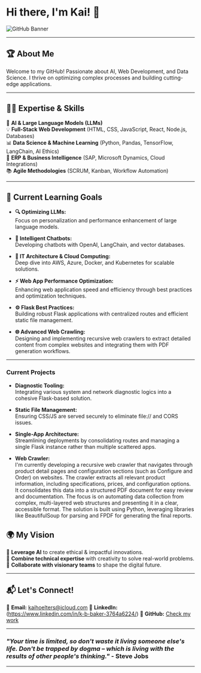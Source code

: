 # Hi there, I'm Kai! 👋

![GitHub Banner](https://raw.githubusercontent.com/nakzyhyh/memyselfandi/main/github_slider.png)

---

## 🏆 About Me
Welcome to my GitHub! Passionate about AI, Web Development, and Data Science. I thrive on optimizing complex processes and building cutting-edge applications.

---

## 👨‍💻 Expertise & Skills

🎯 **AI & Large Language Models (LLMs)**  
💡 **Full-Stack Web Development** (HTML, CSS, JavaScript, React, Node.js, Databases)  
📊 **Data Science & Machine Learning** (Python, Pandas, TensorFlow, LangChain, AI Ethics)  
🚀 **ERP & Business Intelligence** (SAP, Microsoft Dynamics, Cloud Integrations)  
📚 **Agile Methodologies** (SCRUM, Kanban, Workflow Automation)  

---

## 🌱 Current Learning Goals

- **🔍 Optimizing LLMs:**  
  Focus on personalization and performance enhancement of large language models.

- **🚀 Intelligent Chatbots:**  
  Developing chatbots with OpenAI, LangChain, and vector databases.

- **📡 IT Architecture & Cloud Computing:**  
  Deep dive into AWS, Azure, Docker, and Kubernetes for scalable solutions.

- **⚡ Web App Performance Optimization:**  
  Enhancing web application speed and efficiency through best practices and optimization techniques.

- **⚙️ Flask Best Practices:**  
  Building robust Flask applications with centralized routes and efficient static file management.

- **🌐 Advanced Web Crawling:**  
  Designing and implementing recursive web crawlers to extract detailed content from complex websites and integrating them with PDF generation workflows.

---

### Current Projects

- **Diagnostic Tooling:**  
  Integrating various system and network diagnostic logics into a cohesive Flask-based solution.

- **Static File Management:**  
  Ensuring CSS/JS are served securely to eliminate file:// and CORS issues.

- **Single-App Architecture:**  
  Streamlining deployments by consolidating routes and managing a single Flask instance rather than multiple scattered apps.

- **Web Crawler:**  
  I'm currently developing a recursive web crawler that navigates through product detail pages and configuration sections (such as Configure and Order) on websites. The crawler extracts all relevant product information, including specifications, prices, and configuration options. It consolidates this data into a structured PDF document for easy review and documentation. The focus is on automating data collection from complex, multi-layered web structures and presenting it in a clear, accessible format. The solution is built using Python, leveraging libraries like BeautifulSoup for parsing and FPDF for generating the final reports.

## 🌍 My Vision

🚀 **Leverage AI** to create ethical & impactful innovations.  
🎨 **Combine technical expertise** with creativity to solve real-world problems.  
🤝 **Collaborate with visionary teams** to shape the digital future.  

---

## 📬 Let's Connect!
📧 **Email:** kaihoelters@icloud.com 🔗 **LinkedIn:** (https://www.linkedin.com/in/k-b-baker-3764a6224/)   🐙 **GitHub:** [Check my work](https://github.com/nakzyhyh)  

---

### _"Your time is limited, so don't waste it living someone else's life. Don't be trapped by dogma – which is living with the results of other people's thinking."_ - **Steve Jobs**  

---
